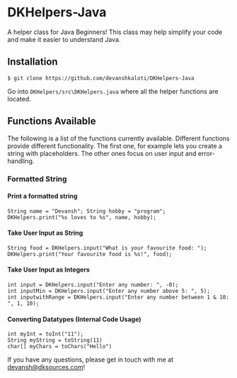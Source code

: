 # DKHelpers-Java
A helper class for Java Beginners!
This class may help simplify your code and make it easier to understand Java. 

## Installation
``` $ git clone https://github.com/devanshkaloti/DKHelpers-Java ```

Go into ```DKHelpers/src\DKHelpers.java``` where all the helper functions are located. 


## Functions Available
The following is a list of the functions currently available. Different functions provide different functionality. The first one, for example lets you create a string with placeholders. The other ones focus on user input and error-handling.

### Formatted String
#### Print a formatted string
```
String name = "Devansh"; String hobby = "program";
DKHelpers.print("%s loves to %s", name, hobby);
```

#### Take User Input as String
```
String food = DKHelpers.input("What is your favourite food: ");
DKHelpers.print("Your favourite food is %s!", food);
```

#### Take User Input as Integers
```
int input = DKHelpers.input("Enter any number: ", -0);
int inputMin = DKHelpers.input("Enter any number above 5: ", 5);
int inputwithRange = DKHelpers.input("Enter any number between 1 & 10: ", 1, 10);
```

#### Converting Datatypes (Internal Code Usage)
```
int myInt = toInt("11");
String myString = toString(11)
char[] myChars = toChars("Hello")
```

If you have any questions, please get in touch with me at devansh@dksources.com!

